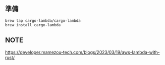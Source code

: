 ## 準備

```shell
brew tap cargo-lambda/cargo-lambda
brew install cargo-lambda
```

## NOTE

https://developer.mamezou-tech.com/blogs/2023/03/19/aws-lambda-with-rust/